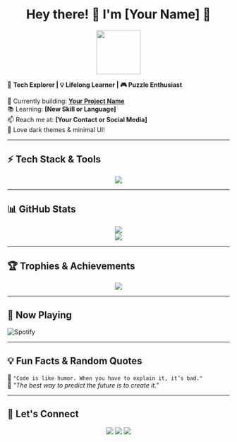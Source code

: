 <h1 align="center">Hey there! 👋 I'm [Your Name] 🚀</h1>

<p align="center">
  <img src="https://media.giphy.com/media/hvRJCLFzcasrR4ia7z/giphy.gif" width="100">
</p>

🌌 **Tech Explorer | 💡 Lifelong Learner | 🎮 Puzzle Enthusiast**  

🔭 Currently building: **[Your Project Name](your_project_link)**  
📚 Learning: **[New Skill or Language]**  
📫 Reach me at: **[Your Contact or Social Media]**  
🎨 Love dark themes & minimal UI!

---

## ⚡ **Tech Stack & Tools**
<p align="center">
  <img src="https://skillicons.dev/icons?i=js,ts,react,python,nodejs,cpp,html,css,git,github,vscode" />
</p>

---

## 📊 **GitHub Stats**
<p align="center">
  <img src="https://github-readme-stats.vercel.app/api?username=Mantecmac-10&show_icons=true&theme=radical" />
  <br>
  <img src="https://github-readme-streak-stats.herokuapp.com/?user=Mantecmac-10&theme=radical" />
</p>

---

## 🏆 **Trophies & Achievements**
<p align="center">
  <img src="https://github-profile-trophy.vercel.app/?username=yourusername&theme=dracula&column=4" />
</p>

---

## 🎵 **Now Playing**
![Spotify](https://spotify-github-profile.vercel.app/api/view?uid=your_spotify_id&cover_image=true&theme=default)

---

## 💡 **Fun Facts & Random Quotes**
💬 `"Code is like humor. When you have to explain it, it’s bad."`  
🎯 *"The best way to predict the future is to create it."*  

---

## 🚀 **Let's Connect**
<p align="center">
  <a href="https://twitter.com/yourhandle"><img src="https://img.shields.io/badge/Twitter-%231DA1F2.svg?&style=for-the-badge&logo=twitter&logoColor=white" /></a>
  <a href="https://linkedin.com/in/yourhandle"><img src="https://img.shields.io/badge/LinkedIn-%230A66C2.svg?&style=for-the-badge&logo=linkedin&logoColor=white" /></a>
  <a href="https://yourwebsite.com"><img src="https://img.shields.io/badge/Website-%2312100E.svg?&style=for-the-badge&logo=firefox&logoColor=white" /></a>
</p>

